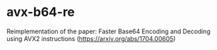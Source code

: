 # avx-b64-re
Reimplementation of the paper: Faster Base64 Encoding and Decoding using AVX2 instructions (https://arxiv.org/abs/1704.00605)
